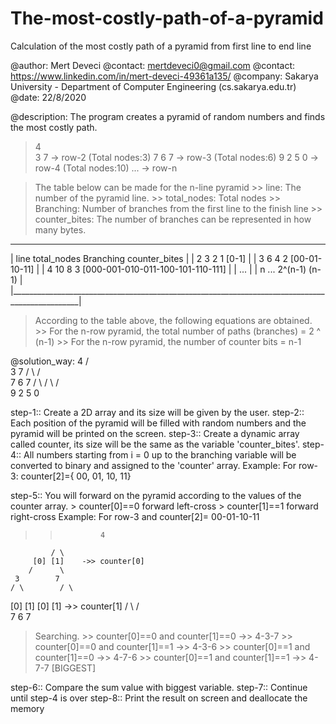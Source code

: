 # The-most-costly-path-of-a-pyramid
Calculation of the most costly path of a pyramid from first line to end line

@author: Mert Deveci
@contact: mertdeveci0@gmail.com
@contact: https://www.linkedin.com/in/mert-deveci-49361a135/
@company: Sakarya University - Department of Computer Engineering (cs.sakarya.edu.tr)
@date: 22/8/2020

@description: The program creates a pyramid of random numbers and finds the most costly path.

 >  4		
   3 7	  -> row-2 (Total nodes:3)
  7 6 7	  -> row-3 (Total nodes:6)
 9 2 5 0  -> row-4 (Total nodes:10)
 		  ...	-> row-n 

> The table below can be made for the n-line pyramid
 	>> line: The number of the pyramid line.
 	>> total_nodes: Total nodes
 	>> Branching: Number of branches from the first line to the finish line
 	>> counter_bites: The number of branches can be represented in how many bytes.
_______________________________________________________________________________________________
|  line 	total_nodes	    Branching 		counter_bites																					  |
|   2		     3  		          2  		          1 [0-1]																					  |
|   3		     6 			          4 		          2 [00-01-10-11]																	  |
|   4 		   10			          8 		          3 [000-001-010-011-100-101-110-111]							  |
|   ...																																												  |
|   n 		   ... 	        2^(n-1)		        (n-1)																								|
|_______________________________________________________________________________________________|

> According to the table above, the following equations are obtained.
  	>> For the n-row pyramid, the total number of paths (branches) = 2 ^ (n-1)
  	>> For the n-row pyramid, the number of counter bits = n-1
    
    
@solution_way:	4
	  			 	   / \
	  		      3   7
	 				   / \ / \
					  7   6	  7
  				/ \ / \ / \
 				 9   2   5   0


step-1:: Create a 2D array and its size will be given by the user.
step-2:: Each position of the pyramid will be filled with random numbers and the pyramid will be printed on the screen.
step-3:: Create a dynamic array called counter, its size will be the same as the variable 'counter_bites'.
step-4:: All numbers starting from i = 0 up to the branching variable will be converted to binary and assigned to the 'counter' array.
  		Example:
				For row-3: counter[2]={ 00, 01, 10, 11}

step-5:: You will forward on the pyramid according to the values of the counter array.
  		> counter[0]==0 forward left-cross
  		> counter[1]==1 forward right-cross
  				Example:
  					For row-3 and counter[2]= 00-01-10-11 

>> 				4
	  		 / \
	  	 [0] [1] 	->> counter[0]
	    / 	   \
     3	      7
    / \ 	   / \
  [0] [1] [0] [1]	->> counter[1]
 /     \ /     \
7	      6 	    7

> Searching.
 				>> counter[0]==0 and counter[1]==0 ->> 4-3-7
				>> counter[0]==0 and counter[1]==1 ->> 4-3-6
 				>> counter[0]==1 and counter[1]==0 ->> 4-7-6
				>> counter[0]==1 and counter[1]==1 ->> 4-7-7 [BIGGEST]

  step-6:: Compare the sum value with biggest variable.
  step-7:: Continue until step-4 is over
  step-8:: Print the result on screen and deallocate the memory

